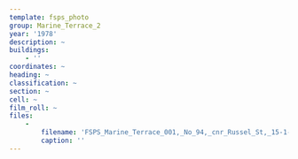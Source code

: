 ```yaml
---
template: fsps_photo
group: Marine_Terrace_2
year: '1978'
description: ~
buildings:
    - ''
coordinates: ~
heading: ~
classification: ~
section: ~
cell: ~
film_roll: ~
files:
    -
        filename: 'FSPS_Marine_Terrace_001,_No_94,_cnr_Russel_St,_15-1-A,_1978.png'
        caption: ''
---
```

